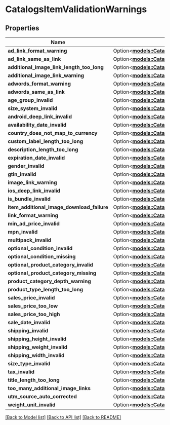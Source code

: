 # CatalogsItemValidationWarnings

## Properties

Name | Type | Description | Notes
------------ | ------------- | ------------- | -------------
**ad_link_format_warning** | Option<[**models::CatalogsItemValidationDetails**](CatalogsItemValidationDetails.md)> |  | [optional]
**ad_link_same_as_link** | Option<[**models::CatalogsItemValidationDetails**](CatalogsItemValidationDetails.md)> |  | [optional]
**additional_image_link_length_too_long** | Option<[**models::CatalogsItemValidationDetails**](CatalogsItemValidationDetails.md)> |  | [optional]
**additional_image_link_warning** | Option<[**models::CatalogsItemValidationDetails**](CatalogsItemValidationDetails.md)> |  | [optional]
**adwords_format_warning** | Option<[**models::CatalogsItemValidationDetails**](CatalogsItemValidationDetails.md)> |  | [optional]
**adwords_same_as_link** | Option<[**models::CatalogsItemValidationDetails**](CatalogsItemValidationDetails.md)> |  | [optional]
**age_group_invalid** | Option<[**models::CatalogsItemValidationDetails**](CatalogsItemValidationDetails.md)> |  | [optional]
**size_system_invalid** | Option<[**models::CatalogsItemValidationDetails**](CatalogsItemValidationDetails.md)> |  | [optional]
**android_deep_link_invalid** | Option<[**models::CatalogsItemValidationDetails**](CatalogsItemValidationDetails.md)> |  | [optional]
**availability_date_invalid** | Option<[**models::CatalogsItemValidationDetails**](CatalogsItemValidationDetails.md)> |  | [optional]
**country_does_not_map_to_currency** | Option<[**models::CatalogsItemValidationDetails**](CatalogsItemValidationDetails.md)> |  | [optional]
**custom_label_length_too_long** | Option<[**models::CatalogsItemValidationDetails**](CatalogsItemValidationDetails.md)> |  | [optional]
**description_length_too_long** | Option<[**models::CatalogsItemValidationDetails**](CatalogsItemValidationDetails.md)> |  | [optional]
**expiration_date_invalid** | Option<[**models::CatalogsItemValidationDetails**](CatalogsItemValidationDetails.md)> |  | [optional]
**gender_invalid** | Option<[**models::CatalogsItemValidationDetails**](CatalogsItemValidationDetails.md)> |  | [optional]
**gtin_invalid** | Option<[**models::CatalogsItemValidationDetails**](CatalogsItemValidationDetails.md)> |  | [optional]
**image_link_warning** | Option<[**models::CatalogsItemValidationDetails**](CatalogsItemValidationDetails.md)> |  | [optional]
**ios_deep_link_invalid** | Option<[**models::CatalogsItemValidationDetails**](CatalogsItemValidationDetails.md)> |  | [optional]
**is_bundle_invalid** | Option<[**models::CatalogsItemValidationDetails**](CatalogsItemValidationDetails.md)> |  | [optional]
**item_additional_image_download_failure** | Option<[**models::CatalogsItemValidationDetails**](CatalogsItemValidationDetails.md)> |  | [optional]
**link_format_warning** | Option<[**models::CatalogsItemValidationDetails**](CatalogsItemValidationDetails.md)> |  | [optional]
**min_ad_price_invalid** | Option<[**models::CatalogsItemValidationDetails**](CatalogsItemValidationDetails.md)> |  | [optional]
**mpn_invalid** | Option<[**models::CatalogsItemValidationDetails**](CatalogsItemValidationDetails.md)> |  | [optional]
**multipack_invalid** | Option<[**models::CatalogsItemValidationDetails**](CatalogsItemValidationDetails.md)> |  | [optional]
**optional_condition_invalid** | Option<[**models::CatalogsItemValidationDetails**](CatalogsItemValidationDetails.md)> |  | [optional]
**optional_condition_missing** | Option<[**models::CatalogsItemValidationDetails**](CatalogsItemValidationDetails.md)> |  | [optional]
**optional_product_category_invalid** | Option<[**models::CatalogsItemValidationDetails**](CatalogsItemValidationDetails.md)> |  | [optional]
**optional_product_category_missing** | Option<[**models::CatalogsItemValidationDetails**](CatalogsItemValidationDetails.md)> |  | [optional]
**product_category_depth_warning** | Option<[**models::CatalogsItemValidationDetails**](CatalogsItemValidationDetails.md)> |  | [optional]
**product_type_length_too_long** | Option<[**models::CatalogsItemValidationDetails**](CatalogsItemValidationDetails.md)> |  | [optional]
**sales_price_invalid** | Option<[**models::CatalogsItemValidationDetails**](CatalogsItemValidationDetails.md)> |  | [optional]
**sales_price_too_low** | Option<[**models::CatalogsItemValidationDetails**](CatalogsItemValidationDetails.md)> |  | [optional]
**sales_price_too_high** | Option<[**models::CatalogsItemValidationDetails**](CatalogsItemValidationDetails.md)> |  | [optional]
**sale_date_invalid** | Option<[**models::CatalogsItemValidationDetails**](CatalogsItemValidationDetails.md)> |  | [optional]
**shipping_invalid** | Option<[**models::CatalogsItemValidationDetails**](CatalogsItemValidationDetails.md)> |  | [optional]
**shipping_height_invalid** | Option<[**models::CatalogsItemValidationDetails**](CatalogsItemValidationDetails.md)> |  | [optional]
**shipping_weight_invalid** | Option<[**models::CatalogsItemValidationDetails**](CatalogsItemValidationDetails.md)> |  | [optional]
**shipping_width_invalid** | Option<[**models::CatalogsItemValidationDetails**](CatalogsItemValidationDetails.md)> |  | [optional]
**size_type_invalid** | Option<[**models::CatalogsItemValidationDetails**](CatalogsItemValidationDetails.md)> |  | [optional]
**tax_invalid** | Option<[**models::CatalogsItemValidationDetails**](CatalogsItemValidationDetails.md)> |  | [optional]
**title_length_too_long** | Option<[**models::CatalogsItemValidationDetails**](CatalogsItemValidationDetails.md)> |  | [optional]
**too_many_additional_image_links** | Option<[**models::CatalogsItemValidationDetails**](CatalogsItemValidationDetails.md)> |  | [optional]
**utm_source_auto_corrected** | Option<[**models::CatalogsItemValidationDetails**](CatalogsItemValidationDetails.md)> |  | [optional]
**weight_unit_invalid** | Option<[**models::CatalogsItemValidationDetails**](CatalogsItemValidationDetails.md)> |  | [optional]

[[Back to Model list]](../README.md#documentation-for-models) [[Back to API list]](../README.md#documentation-for-api-endpoints) [[Back to README]](../README.md)


